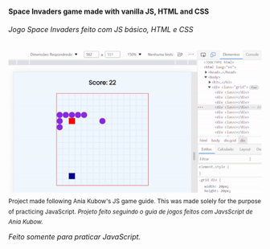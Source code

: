 
#### Space Invaders game made with vanilla JS, HTML and CSS
###### _Jogo Space Invaders feito com JS básico, HTML e CSS_

![Result](teste.gif)
	<sub> 
Project made following Ania Kubow's JS game guide.
This was made solely for the purpose of practicing JavaScript.
_Projeto feito seguindo o guia de jogos feitos com JavsScript de Ania Kubow._

 _Feito somente para praticar JavaScript._
 </sub>
